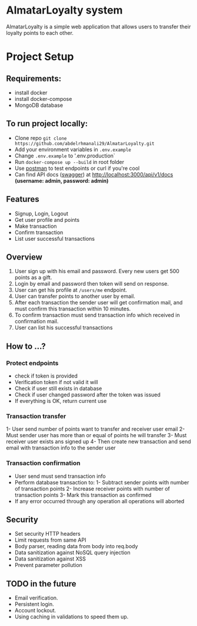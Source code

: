 # **AlmatarLoyalty system**

AlmatarLoyalty is a simple web application that allows users to transfer their loyalty
points to each other.

# Project Setup

## Requirements:

- install docker
- install docker-compose
- MongoDB database

## To run project locally:

- Clone repo `git clone https://github.com/abdelrhmanali29/AlmatarLoyalty.git`
- Add your environment variables in `.env.example`
- Change `.env.example` to '.env.production`
- Run `docker-compose up --build` in root folder
- Use [postman](https://www.postman.com/downloads/) to test endpoints or curl if you're cool
- Can find API docs ([swagger](https://swagger.io/)) at [http://localhost:3000/api/v1/docs](http://localhost/api/v1/docs) **(username: admin, password: admin)**

## Features

- Signup, Login, Logout
- Get user profile and points
- Make transaction
- Confirm transaction
- List user successful transactions

## Overview

1. User sign up with his email and password. Every new users get 500 points as a gift.
2. Login by email and password then token will send on response.
3. User can get his profile at `/users/me` endpoint.
4. User can transfer points to another user by email.
5. After each transaction the sender user will get confirmation mail, and must confirm this transaction within 10 minutes.
6. To confirm transaction must send transaction info which received in confirmation mail.
7. User can list his successful transactions

## How to ...?

### Protect endpoints

- check if token is provided
- Verification token if not valid it will
- Check if user still exists in database
- Check if user changed password after the token was issued
- If everything is OK, return current use

### Transaction transfer

1- User send number of points want to transfer and receiver user email
2- Must sender user has more than or equal of points he will transfer
3- Must receiver user exists ans signed up
4- Then create new transaction and send email with transaction info to the sender user

### Transaction confirmation

- User send must send transaction info
- Perform database transaction to:
  1- Subtract sender points with number of transaction points
  2- Increase receiver points with number of transaction points
  3- Mark this transaction as confirmed
- If any error occurred through any operation all operations will aborted

## Security

- Set security HTTP headers
- Limit requests from same API
- Body parser, reading data from body into req.body
- Data sanitization against NoSQL query injection
- Data sanitization against XSS
- Prevent parameter pollution

## TODO in the future

- Email verification.
- Persistent login.
- Account lockout.
- Using caching in validations to speed them up.
